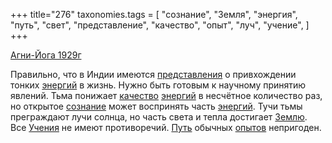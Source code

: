 +++
title="276"
taxonomies.tags = [
 "сознание",
 "Земля",
 "энергия",
 "путь",
 "свет",
 "представление",
 "качество",
 "опыт",
 "луч",
 "учение",
]
+++

[Агни-Йога 1929г](/agni/1929)

Правильно, что в Индии имеются [представления](/tags/представление) о привхождении тонких [энергий](/tags/энергия) в жизнь. Нужно быть готовым к научному принятию явлений. Тьма понижает [качество](/tags/качество) [энергий](/tags/энергия) в несчётное количество раз, но открытое [сознание](/tags/сознание) может воспринять часть [энергий](/tags/энергия). Тучи тьмы преграждают лучи солнца, но часть света и тепла достигает [Землю](/tags/Земля). Все [Учения](/tags/учение) не имеют противоречий. [Путь](/tags/путь) обычных [опытов](/tags/опыт) непригоден.
